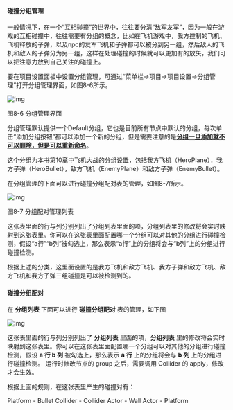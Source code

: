 #### 碰撞分组管理

一般情况下，在一个“互相碰撞”的世界中，往往要分清“敌军友军”，因为一般在游戏的互相碰撞中，往往需要有分组的概念，比如在飞机游戏中，我方控制的飞机、飞机释放的子弹，以及npc的友军飞机和子弹都可以被分到另一组，然后敌人的飞机和敌人的子弹分为另一组，这样在处理碰撞的时候就可以更加有的放矢，我们可以把注意力放到自己关注的碰撞上。

要在项目设置面板中设置分组管理，可通过“菜单栏→项目→项目设置→分组管理”打开分组管理界面，如图8-6所示。

![img](https://gitee.com/nlpleaf/PicGo/raw/master/20200622180315.png)

图8-6 分组管理界面

分组管理默认提供一个Default分组，它也是目前所有节点中默认的分组，每次单击“添加分组按钮”都可以添加一个新的分组，但是需要注意的是<u>**分组一旦添加就不可以删除，但是可以重新命名**</u>。

这个分组为本书第10章中飞机大战的分组设置，包括我方飞机（HeroPlane），我方子弹（HeroBullet），敌方飞机（EnemyPlane）和敌方子弹（EnemyBullet）。

在分组管理的下面可以进行碰撞分组配对表的管理，如图8-7所示。

![img](https://gitee.com/nlpleaf/PicGo/raw/master/20200622180316.jpg)

图8-7 分组配对管理列表

这张表里面的行与列分别列出了分组列表里面的项，分组列表里的修改将会实时映射到这张表里。你可以在这张表里面配置哪一个分组可以对其他的分组进行碰撞检测，假设“a行”“b列”被勾选上，那么表示“a行”上的分组将会与“b列”上的分组进行碰撞检测。

根据上述的分类，这里面设置的是我方飞机和敌方飞机、我方子弹和敌方飞机、敌方飞机和我方子弹三组碰撞是可以被检测到的。



#### 碰撞分组配对

在 **分组列表** 下面可以进行 **碰撞分组配对** 表的管理，如下图

![img](https://gitee.com/nlpleaf/PicGo/raw/master/20200622180317.png)

这张表里面的行与列分别列出了 **分组列表** 里面的项，**分组列表** 里的修改将会实时映射到这张表里。你可以在这张表里面配置哪一个分组可以对其他的分组进行碰撞检测，假设 **a 行 b 列** 被勾选上，那么表示 **a 行** 上的分组将会与 **b 列** 上的分组进行碰撞检测。
运行时修改节点的 group 之后，需要调用 Collider 的 apply，修改才会生效。

根据上面的规则，在这张表里产生的碰撞对有：

Platform - Bullet
		Collider - Collider
		Actor - Wall
		Actor - Platform